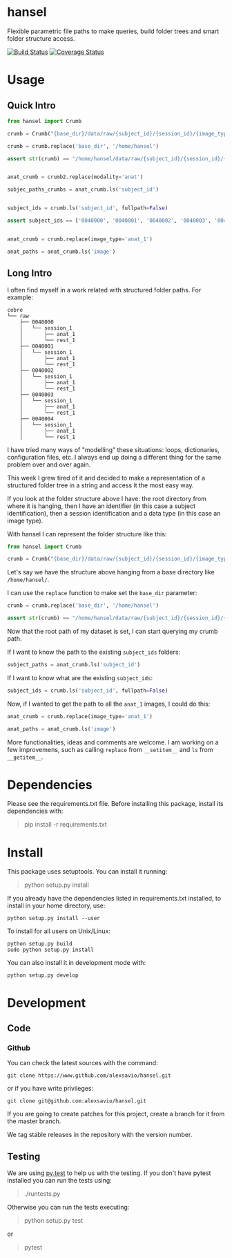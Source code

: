 hansel
======

Flexible parametric file paths to make queries, build folder trees and
smart folder structure access.

[![Build Status](https://travis-ci.org/alexsavio/hansel.svg?branch=master)](https://travis-ci.org/alexsavio/hansel)
[![Coverage Status](https://coveralls.io/repos/alexsavio/hansel/badge.svg?branch=master&service=github)](https://coveralls.io/github/alexsavio/hansel?branch=master)

Usage
=====

Quick Intro
-----------

```python
from hansel import Crumb

crumb = Crumb("{base_dir}/data/raw/{subject_id}/{session_id}/{image_type}")

crumb = crumb.replace('base_dir', '/home/hansel')

assert str(crumb) == "/home/hansel/data/raw/{subject_id}/{session_id}/{image_type}"


anat_crumb = crumb2.replace(modality='anat')

subjec_paths_crumbs = anat_crumb.ls('subject_id')


subject_ids = crumb.ls('subject_id', fullpath=False)

assert subject_ids == ['0040000', '0040001', '0040002', '0040003', '0040004', ....]


anat_crumb = crumb.replace(image_type='anat_1')

anat_paths = anat_crumb.ls('image')
```


Long Intro
----------

I often find myself in a work related with structured folder paths. For
example:

```
cobre
└── raw
    ├── 0040000
    │   └── session_1
    │       ├── anat_1
    │       └── rest_1
    ├── 0040001
    │   └── session_1
    │       ├── anat_1
    │       └── rest_1
    ├── 0040002
    │   └── session_1
    │       ├── anat_1
    │       └── rest_1
    ├── 0040003
    │   └── session_1
    │       ├── anat_1
    │       └── rest_1
    ├── 0040004
    │   └── session_1
    │       ├── anat_1
    │       └── rest_1

```

I have tried many ways of "modelling" these situations: loops,
dictionaries, configuration files, etc. I always end up doing a
different thing for the same problem over and over again.

This week I grew tired of it and decided to make a representation of a
structured folder tree in a string and access it the most easy way.

If you look at the folder structure above I have: the root directory
from where it is hanging, then I have an identifier (in this case a
subject identification), then a session identification and a data type
(in this case an image type).

With hansel I can represent the folder structure like this:

```python
from hansel import Crumb

crumb = Crumb("{base_dir}/data/raw/{subject_id}/{session_id}/{image_type}")
```

Let's say we have the structure above hanging from a base directory like
`/home/hansel/`.

I can use the `replace` function to make set the `base_dir` parameter:

```python
crumb = crumb.replace('base_dir', '/home/hansel')

assert str(crumb) == "/home/hansel/data/raw/{subject_id}/{session_id}/{image_type}"
```

Now that the root path of my dataset is set, I can start querying my crumb path.

If I want to know the path to the existing `subject_ids` folders:

```python
subject_paths = anat_crumb.ls('subject_id')
```

If I want to know what are the existing `subject_ids`:

```python
subject_ids = crumb.ls('subject_id', fullpath=False)
```

Now, if I wanted to get the path to all the `anat_1` images, I could do this:

```python
anat_crumb = crumb.replace(image_type='anat_1')

anat_paths = anat_crumb.ls('image')
```

More functionalities, ideas and comments are welcome.
I am working on a few improvemens, such as calling `replace` from `__setitem__`
and `ls` from `__getitem__`.

Dependencies
============

Please see the requirements.txt file. Before installing this package,
install its dependencies with:

> pip install -r requirements.txt

Install
=======

This package uses setuptools. You can install it running:

> python setup.py install

If you already have the dependencies listed in requirements.txt
installed, to install in your home directory, use:

    python setup.py install --user

To install for all users on Unix/Linux:

    python setup.py build
    sudo python setup.py install

You can also install it in development mode with:

    python setup.py develop

Development
===========

Code
----

### Github

You can check the latest sources with the command:

    git clone https://www.github.com/alexsavio/hansel.git

or if you have write privileges:

    git clone git@github.com:alexsavio/hansel.git

If you are going to create patches for this project, create a branch for
it from the master branch.

We tag stable releases in the repository with the version number.

Testing
-------

We are using [py.test](http://pytest.org/) to help us with the testing.
If you don't have pytest installed you can run the tests using:

> ./runtests.py

Otherwise you can run the tests executing:

> python setup.py test

or

> pytest
